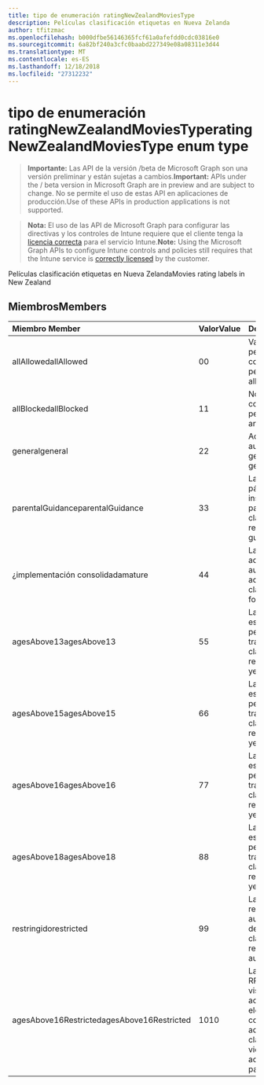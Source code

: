 ```yaml
---
title: tipo de enumeración ratingNewZealandMoviesType
description: Películas clasificación etiquetas en Nueva Zelanda
author: tfitzmac
ms.openlocfilehash: b000dfbe56146365fcf61a0afefdd0cdc03816e0
ms.sourcegitcommit: 6a82bf240a3cfc0baabd227349e08a08311e3d44
ms.translationtype: MT
ms.contentlocale: es-ES
ms.lasthandoff: 12/18/2018
ms.locfileid: "27312232"
---
```

# <a name="ratingnewzealandmoviestype-enum-type"></a><span data-ttu-id="fcbf6-103">tipo de enumeración ratingNewZealandMoviesType</span><span class="sxs-lookup"><span data-stu-id="fcbf6-103">ratingNewZealandMoviesType enum type</span></span>

> <span data-ttu-id="fcbf6-104">**Importante:** Las API de la versión /beta de Microsoft Graph son una versión preliminar y están sujetas a cambios.</span><span class="sxs-lookup"><span data-stu-id="fcbf6-104">**Important:** APIs under the / beta version in Microsoft Graph are in preview and are subject to change.</span></span> <span data-ttu-id="fcbf6-105">No se permite el uso de estas API en aplicaciones de producción.</span><span class="sxs-lookup"><span data-stu-id="fcbf6-105">Use of these APIs in production applications is not supported.</span></span>

> <span data-ttu-id="fcbf6-106">**Nota:** El uso de las API de Microsoft Graph para configurar las directivas y los controles de Intune requiere que el cliente tenga la [licencia correcta](https://go.microsoft.com/fwlink/?linkid=839381) para el servicio Intune.</span><span class="sxs-lookup"><span data-stu-id="fcbf6-106">**Note:** Using the Microsoft Graph APIs to configure Intune controls and policies still requires that the Intune service is [correctly licensed](https://go.microsoft.com/fwlink/?linkid=839381) by the customer.</span></span>

<span data-ttu-id="fcbf6-107">Películas clasificación etiquetas en Nueva Zelanda</span><span class="sxs-lookup"><span data-stu-id="fcbf6-107">Movies rating labels in New Zealand</span></span>
## <a name="members"></a><span data-ttu-id="fcbf6-108">Miembros</span><span class="sxs-lookup"><span data-stu-id="fcbf6-108">Members</span></span>
|<span data-ttu-id="fcbf6-109">Miembro	</span><span class="sxs-lookup"><span data-stu-id="fcbf6-109">Member</span></span>|<span data-ttu-id="fcbf6-110">Valor</span><span class="sxs-lookup"><span data-stu-id="fcbf6-110">Value</span></span>|<span data-ttu-id="fcbf6-111">Descripción</span><span class="sxs-lookup"><span data-stu-id="fcbf6-111">Description</span></span>|
|:---|:---|:---|
|<span data-ttu-id="fcbf6-112">allAllowed</span><span class="sxs-lookup"><span data-stu-id="fcbf6-112">allAllowed</span></span>|<span data-ttu-id="fcbf6-113">0</span><span class="sxs-lookup"><span data-stu-id="fcbf6-113">0</span></span>|<span data-ttu-id="fcbf6-114">Valor predeterminado, permitir que el contenido de todas las películas</span><span class="sxs-lookup"><span data-stu-id="fcbf6-114">Default value, allow all movies content</span></span>|
|<span data-ttu-id="fcbf6-115">allBlocked</span><span class="sxs-lookup"><span data-stu-id="fcbf6-115">allBlocked</span></span>|<span data-ttu-id="fcbf6-116">1</span><span class="sxs-lookup"><span data-stu-id="fcbf6-116">1</span></span>|<span data-ttu-id="fcbf6-117">No permitir cualquier contenido de películas</span><span class="sxs-lookup"><span data-stu-id="fcbf6-117">Do not allow any movies content</span></span>|
|<span data-ttu-id="fcbf6-118">general</span><span class="sxs-lookup"><span data-stu-id="fcbf6-118">general</span></span>|<span data-ttu-id="fcbf6-119">2</span><span class="sxs-lookup"><span data-stu-id="fcbf6-119">2</span></span>|<span data-ttu-id="fcbf6-120">Adecuada para una audiencia general</span><span class="sxs-lookup"><span data-stu-id="fcbf6-120">Suitable for general audience</span></span>|
|<span data-ttu-id="fcbf6-121">parentalGuidance</span><span class="sxs-lookup"><span data-stu-id="fcbf6-121">parentalGuidance</span></span>|<span data-ttu-id="fcbf6-122">3</span><span class="sxs-lookup"><span data-stu-id="fcbf6-122">3</span></span>|<span data-ttu-id="fcbf6-123">La clasificación de páginas recomienda instrucciones padres</span><span class="sxs-lookup"><span data-stu-id="fcbf6-123">The PG classification recommends parental guidance</span></span>|
|<span data-ttu-id="fcbf6-124">¿implementación consolidada</span><span class="sxs-lookup"><span data-stu-id="fcbf6-124">mature</span></span>|<span data-ttu-id="fcbf6-125">4</span><span class="sxs-lookup"><span data-stu-id="fcbf6-125">4</span></span>|<span data-ttu-id="fcbf6-126">La clasificación de M es adecuada para una audiencia para adultos</span><span class="sxs-lookup"><span data-stu-id="fcbf6-126">The M classification is suitable for mature audience</span></span>|
|<span data-ttu-id="fcbf6-127">agesAbove13</span><span class="sxs-lookup"><span data-stu-id="fcbf6-127">agesAbove13</span></span>|<span data-ttu-id="fcbf6-128">5</span><span class="sxs-lookup"><span data-stu-id="fcbf6-128">5</span></span>|<span data-ttu-id="fcbf6-129">La clasificación de R13 está restringida a las personas 13 años y a través de</span><span class="sxs-lookup"><span data-stu-id="fcbf6-129">The R13 classification is restricted to persons 13 years and over</span></span>|
|<span data-ttu-id="fcbf6-130">agesAbove15</span><span class="sxs-lookup"><span data-stu-id="fcbf6-130">agesAbove15</span></span>|<span data-ttu-id="fcbf6-131">6</span><span class="sxs-lookup"><span data-stu-id="fcbf6-131">6</span></span>|<span data-ttu-id="fcbf6-132">La clasificación de R15 está restringida a las personas 15 años y a través de</span><span class="sxs-lookup"><span data-stu-id="fcbf6-132">The R15 classification is restricted to persons 15 years and over</span></span>|
|<span data-ttu-id="fcbf6-133">agesAbove16</span><span class="sxs-lookup"><span data-stu-id="fcbf6-133">agesAbove16</span></span>|<span data-ttu-id="fcbf6-134">7</span><span class="sxs-lookup"><span data-stu-id="fcbf6-134">7</span></span>|<span data-ttu-id="fcbf6-135">La clasificación de R16 está restringida a las personas 16 años y a través de</span><span class="sxs-lookup"><span data-stu-id="fcbf6-135">The R16 classification is restricted to persons 16 years and over</span></span>|
|<span data-ttu-id="fcbf6-136">agesAbove18</span><span class="sxs-lookup"><span data-stu-id="fcbf6-136">agesAbove18</span></span>|<span data-ttu-id="fcbf6-137">8</span><span class="sxs-lookup"><span data-stu-id="fcbf6-137">8</span></span>|<span data-ttu-id="fcbf6-138">La clasificación de R18 está restringida a las personas 18 años y a través de</span><span class="sxs-lookup"><span data-stu-id="fcbf6-138">The R18 classification is restricted to persons 18 years and over</span></span>|
|<span data-ttu-id="fcbf6-139">restringido</span><span class="sxs-lookup"><span data-stu-id="fcbf6-139">restricted</span></span>|<span data-ttu-id="fcbf6-140">9</span><span class="sxs-lookup"><span data-stu-id="fcbf6-140">9</span></span>|<span data-ttu-id="fcbf6-141">La clasificación R está restringida a una audiencia determinada</span><span class="sxs-lookup"><span data-stu-id="fcbf6-141">The R classification is restricted to a certain audience</span></span>|
|<span data-ttu-id="fcbf6-142">agesAbove16Restricted</span><span class="sxs-lookup"><span data-stu-id="fcbf6-142">agesAbove16Restricted</span></span>|<span data-ttu-id="fcbf6-143">10</span><span class="sxs-lookup"><span data-stu-id="fcbf6-143">10</span></span>|<span data-ttu-id="fcbf6-144">La clasificación de RP16 requiere los visores de 16 acompañada de un elemento primario o un contenido para adultos</span><span class="sxs-lookup"><span data-stu-id="fcbf6-144">The RP16 classification requires viewers under 16 accompanied by a parent or an adult</span></span>|





